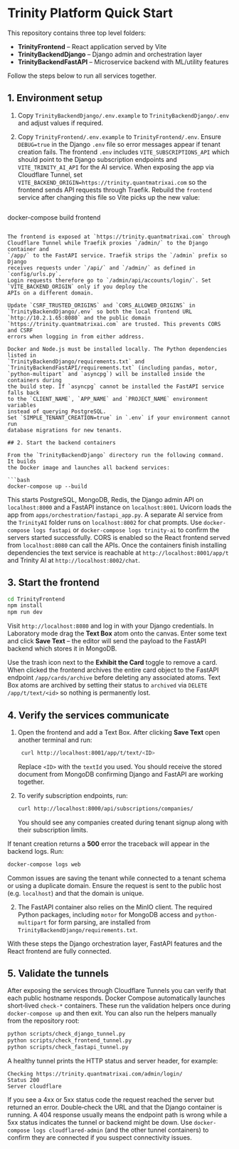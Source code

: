 # Trinity Platform Quick Start

This repository contains three top level folders:

- **TrinityFrontend** – React application served by Vite
- **TrinityBackendDjango** – Django admin and orchestration layer
- **TrinityBackendFastAPI** – Microservice backend with ML/utility features

Follow the steps below to run all services together.

## 1. Environment setup

1. Copy `TrinityBackendDjango/.env.example` to `TrinityBackendDjango/.env` and adjust values if required.
2. Copy `TrinityFrontend/.env.example` to `TrinityFrontend/.env`.
   Ensure `DEBUG=true` in the Django `.env` file so error messages appear if
   tenant creation fails.
   The frontend `.env` includes `VITE_SUBSCRIPTIONS_API` which should point to
   the Django subscription endpoints and `VITE_TRINITY_AI_API` for the AI
   service.
  When exposing the app via Cloudflare Tunnel, set
  `VITE_BACKEND_ORIGIN=https://trinity.quantmatrixai.com` so the frontend sends
  API requests through Traefik. Rebuild the `frontend` service after changing
  this file so Vite picks up the new value:

   ```bash
  docker-compose build frontend
  ```

  The frontend is exposed at `https://trinity.quantmatrixai.com` through
  Cloudflare Tunnel while Traefik proxies `/admin/` to the Django container and
  `/app/` to the FastAPI service. Traefik strips the `/admin` prefix so Django
  receives requests under `/api/` and `/admin/` as defined in `config/urls.py`.
  Login requests therefore go to `/admin/api/accounts/login/`. Set `VITE_BACKEND_ORIGIN` only if you deploy the
  APIs on a different domain.

  Update `CSRF_TRUSTED_ORIGINS` and `CORS_ALLOWED_ORIGINS` in
  `TrinityBackendDjango/.env` so both the local frontend URL
  `http://10.2.1.65:8080` and the public domain
  `https://trinity.quantmatrixai.com` are trusted. This prevents CORS and CSRF
  errors when logging in from either address.

Docker and Node.js must be installed locally. The Python dependencies listed in
`TrinityBackendDjango/requirements.txt` and
`TrinityBackendFastAPI/requirements.txt` (including pandas, motor,
`python-multipart` and `asyncpg`) will be installed inside the containers during
the build step. If `asyncpg` cannot be installed the FastAPI service falls back
to the `CLIENT_NAME`, `APP_NAME` and `PROJECT_NAME` environment variables
instead of querying PostgreSQL.
Set `SIMPLE_TENANT_CREATION=true` in `.env` if your environment cannot run
database migrations for new tenants.

## 2. Start the backend containers

From the `TrinityBackendDjango` directory run the following command. It builds
the Docker image and launches all backend services:

```bash
docker-compose up --build
```

This starts PostgreSQL, MongoDB, Redis, the Django admin API on `localhost:8000`
and a FastAPI instance on `localhost:8001`. Uvicorn loads the app from
`apps/orchestration/fastapi_app.py`. A separate AI service from the `TrinityAI`
folder runs on `localhost:8002` for chat prompts. Use `docker-compose logs
fastapi` or `docker-compose logs trinity-ai` to confirm the servers started
successfully. CORS is enabled so the React frontend served from `localhost:8080`
can call the APIs. Once the containers finish installing dependencies the text
service is reachable at `http://localhost:8001/app/t` and Trinity AI at
`http://localhost:8002/chat`.

## 3. Start the frontend

```bash
cd TrinityFrontend
npm install
npm run dev
```

Visit `http://localhost:8080` and log in with your Django credentials. In
Laboratory mode drag the **Text Box** atom onto the canvas. Enter some text and
click **Save Text** – the editor will send the payload to the FastAPI backend
which stores it in MongoDB.

Use the trash icon next to the **Exhibit the Card** toggle to remove a card.
When clicked the frontend archives the entire card object to the FastAPI
endpoint `/app/cards/archive` before deleting any associated atoms.
Text Box atoms are archived by setting their status to `archived` via
`DELETE /app/t/text/<id>` so nothing is permanently lost.

## 4. Verify the services communicate

1. Open the frontend and add a Text Box. After clicking **Save Text** open
   another terminal and run:

   ```bash
    curl http://localhost:8001/app/t/text/<ID>
   ```

   Replace `<ID>` with the `textId` you used. You should receive the stored
   document from MongoDB confirming Django and FastAPI are working together.

3. To verify subscription endpoints, run:

   ```bash
   curl http://localhost:8000/api/subscriptions/companies/
   ```

   You should see any companies created during tenant signup along with their
   subscription limits.

If tenant creation returns a **500** error the traceback will appear in the
backend logs. Run:

```bash
docker-compose logs web
```

Common issues are saving the tenant while connected to a tenant schema or using
a duplicate domain. Ensure the request is sent to the public host (e.g.
`localhost`) and that the domain is unique.

2. The FastAPI container also relies on the MinIO client. The required Python
   packages, including `motor` for MongoDB access and `python-multipart` for
   form parsing, are installed from `TrinityBackendDjango/requirements.txt`.

With these steps the Django orchestration layer, FastAPI features and the
React frontend are fully connected.

## 5. Validate the tunnels

After exposing the services through Cloudflare Tunnels you can verify that each
public hostname responds. Docker Compose automatically launches short‑lived
`check-*` containers. These run the validation helpers once during
`docker-compose up` and then exit. You can also run the helpers manually from
the repository root:

```bash
python scripts/check_django_tunnel.py
python scripts/check_frontend_tunnel.py
python scripts/check_fastapi_tunnel.py
```

A healthy tunnel prints the HTTP status and server header, for example:

```
Checking https://trinity.quantmatrixai.com/admin/login/
Status 200
Server cloudflare
```

If you see a 4xx or 5xx status code the request reached the server but
returned an error. Double‑check the URL and that the Django container is
running. A 404 response usually means the endpoint path is wrong while a 5xx
status indicates the tunnel or backend might be down. Use `docker-compose logs
cloudflared-admin` (and the other tunnel containers) to confirm they are
connected if you suspect connectivity
issues.


